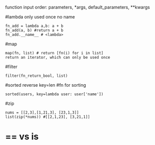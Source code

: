 function input
order: parameters, \*args, default_parameters, \*\*kwargs

#lambda
only used once
no name
```
fn_add = lambda a,b: a + b
fn_add(a, b) #return a + b
fn_add.__name__ # <lambda>
```

#map
```
map(fn, list) # return [fn(i) for i in list]
return an iterator, which can only be used once
```

#filter

```
filter(fn_return_bool, list)
```


#sorted
reverse
key=len #fn for sorting
```
sorted(users, key=lambda user: user['name'])
```


#zip
```
nums = [[2,3],[1,21,3], [23,1,3]]
list(zip(*nums)) #[[2,1,23], [3,21,1]]
```

# == vs is 
